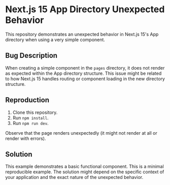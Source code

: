 # Next.js 15 App Directory Unexpected Behavior

This repository demonstrates an unexpected behavior in Next.js 15's App directory when using a very simple component.

## Bug Description

When creating a simple component in the `pages` directory, it does not render as expected within the App directory structure.  This issue might be related to how Next.js 15 handles routing or component loading in the new directory structure.

## Reproduction

1. Clone this repository.
2. Run `npm install`.
3. Run `npm run dev`.

Observe that the page renders unexpectedly (it might not render at all or render with errors).

## Solution

This example demonstrates a basic functional component.  This is a minimal reproducible example.  The solution might depend on the specific context of your application and the exact nature of the unexpected behavior.